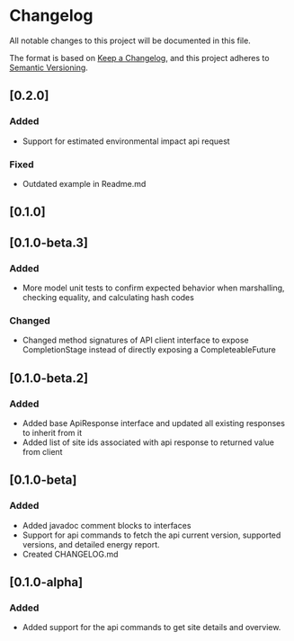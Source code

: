# Changelog
All notable changes to this project will be documented in this file.

The format is based on [Keep a Changelog](https://keepachangelog.com/en/1.0.0/),
and this project adheres to [Semantic Versioning](https://semver.org/spec/v2.0.0.html).

## [0.2.0]
### Added
- Support for estimated environmental impact api request

### Fixed
- Outdated example in Readme.md

## [0.1.0]
## [0.1.0-beta.3]
### Added
- More model unit tests to confirm expected behavior when marshalling, checking equality, and calculating hash codes

### Changed
- Changed method signatures of API client interface to expose CompletionStage instead of directly exposing a CompleteableFuture

## [0.1.0-beta.2]
### Added
- Added base ApiResponse interface and updated all existing responses to inherit from it
- Added list of site ids associated with api response to returned value from client

## [0.1.0-beta]
### Added
-  Added javadoc comment blocks to interfaces
-  Support for api commands to fetch the api current version, supported versions, 
    and detailed energy report.
- Created CHANGELOG.md

## [0.1.0-alpha]
### Added
- Added support for the api commands to get site details and overview.
